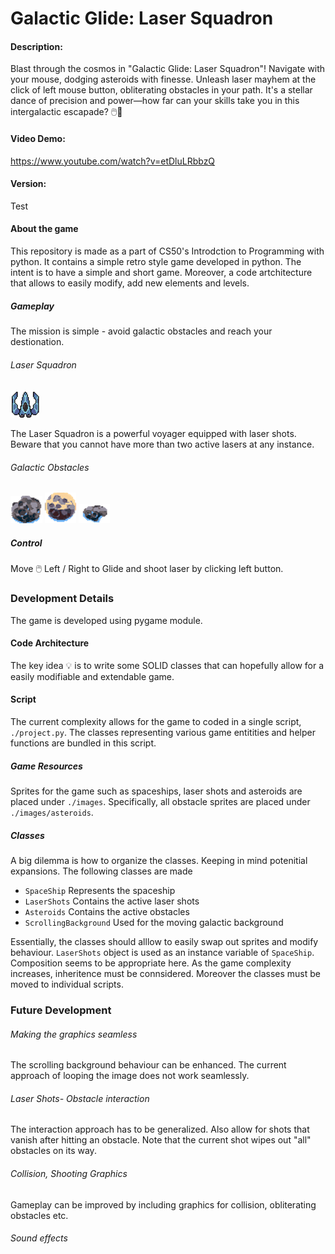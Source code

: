 # Galactic Glide: Laser Squadron
#### Description:
Blast through the cosmos in "Galactic Glide: Laser Squadron"! Navigate with your mouse, dodging asteroids with finesse. 
Unleash laser mayhem at the click of left mouse button, obliterating obstacles in your path. 
It's a stellar dance of precision and power—how far can your skills take you in this intergalactic escapade? 🖱️🚀

#### Video Demo: 
https://www.youtube.com/watch?v=etDluLRbbzQ

#### Version:
Test

#### About the game
This repository is made as a part of CS50's Introdction to Programming with python. 
It contains a simple retro style game developed in python. The intent is to have a simple and short game.
Moreover, a code artchitecture that allows to easily modify, add new elements and levels.

##### Gameplay

The mission is simple - avoid galactic obstacles and reach your destionation.

###### Laser Squadron
![alt text](/images/spaceship_01.png)

The Laser Squadron is a powerful voyager equipped with laser shots. Beware that you cannot have more than two active lasers at any instance.
###### Galactic Obstacles
![alt text](/images/asteroids/asteroid_01.png)
![alt text](/images/asteroids/asteroid_02.png)
![alt text](/images/asteroids/asteroid_03.png)


##### Control
 Move 🖱️ Left / Right to Glide and shoot laser by clicking left button.

### Development Details
The game is developed using pygame module.

#### Code Architecture
The key idea 💡 is to write some SOLID classes that can hopefully allow for a easily modifiable and extendable game.

#### Script
The current complexity allows for the game to coded in a single script, `./project.py`. 
The classes representing various game entitities and helper functions are bundled in this script.

##### Game Resources
Sprites for the game such as spaceships, laser shots and asteroids are placed under `./images`.
Specifically, all obstacle sprites are placed under `./images/asteroids`.

##### Classes
A big dilemma is how to organize the classes. Keeping in mind potenitial expansions. The following classes are made
- `SpaceShip` Represents the spaceship 
- `LaserShots` Contains the active laser shots
- `Asteroids` Contains the active obstacles
- `ScrollingBackground` Used for the moving galactic background

Essentially, the classes should alllow to easily swap out sprites and modify behaviour. 
`LaserShots` object is used as an instance variable of `SpaceShip`. Composition seems to be appropriate here.
As the game complexity increases, inheritence must be connsidered. Moreover the classes must be moved to individual scripts.

### Future Development

###### Making the graphics seamless
The scrolling background behaviour can be enhanced. The current approach of looping the image does not work seamlessly.

###### Laser Shots- Obstacle interaction
The interaction approach has to be generalized. Also allow for shots that vanish after hitting an obstacle. 
Note that the current shot wipes out "all" obstacles on its way. 

###### Collision, Shooting Graphics
Gameplay can be improved by including graphics for collision, obliterating obstacles etc.

###### Sound effects




